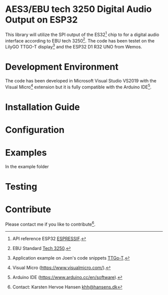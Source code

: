 # AES3/EBU tech 3250 Digital Audio Output on ESP32
This library will utilize the SPI output of the ES32[^1] chip to for a digital audio interface according to EBU tech 3250[^2]. The code has been testet on the
LilyGO TTGO-T display[^3] and the ESP32 D1 R32 UNO from Wemos.

# Development Environment
The code has been developed in Microsoft Visual Studio VS2019 with the Visual Micro[^4] extension but it is fully compatible with the Arduino IDE[^5].

# Installation Guide

# Configuration

# Examples
In the example folder

# Testing

# Contribute

Please contact me if you like to contribute[^Contact].


[^1]: API reference ESP32 [ESPRESSIF](https://docs.espressif.com/projects/esp-idf/en/latest/esp32/api-reference/index.html).
[^2]: EBU Standard [Tech 3250](https://tech.ebu.ch/docs/tech/tech3250.pdf).
[^3]: Application example on Joen's code snippets [TTGo-T](https://sites.google.com/site/jmaathuis/arduino/lilygo-ttgo-t-display-esp32).
[^4]: Visual Micro (https://www.visualmicro.com/).
[^5]: Arduino IDE (https://www.arduino.cc/en/software).
[^Contact]: Contact: Karsten Hervoe Hansen khh@hansens.dk

